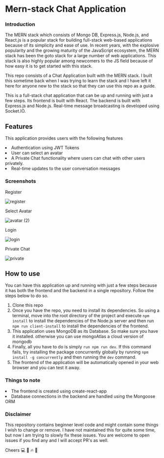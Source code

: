 <h1>Mern-stack Chat Application</h1>

<h3>Introduction</h3>

The MERN stack which consists of Mongo DB, Express.js, Node.js, and React.js is a popular stack for building full-stack web-based applications because of its simplicity and ease of use. In recent years, with the explosive popularity and the growing maturity of the JavaScript ecosystem, the MERN stack has been the goto stack for a large number of web applications. This stack is also highly popular among newcomers to the JS field because of how easy it is to get started with this stack.

This repo consists of a Chat Application built with the MERN stack. I built this sometime back when I was trying to learn the stack and I have left it here for anyone new to the stack so that they can use this repo as a guide.

This is a full-stack chat application that can be up and running with just a few steps. Its frontend is built with React. The backend is built with Express.js and Node.js. Real-time message broadcasting is developed using Socket.IO.

<h2>Features</h2>

This application provides users with the following features

<li>Authentication using JWT Tokens</li>
<li>User can select an avatar</li>
<li>A Private Chat functionality where users can chat with other users privately.</li>
<li>Real-time updates to the user conversation messages</li>


<h3>Screenshots</h3>

Register

![register](https://user-images.githubusercontent.com/84980055/166416887-0f2c2a21-77ec-4f55-b743-b01a3a4450d0.png)


Select Avatar

![avatar (2)](https://user-images.githubusercontent.com/84980055/166417182-9bfadb03-7177-4509-b5bd-b319664c3e68.png)


Login

![login](https://user-images.githubusercontent.com/84980055/166417030-35703d9f-cfef-478f-a170-da9497723151.png)


Private Chat

![private](https://user-images.githubusercontent.com/84980055/166417311-5f89187e-eb58-4e2e-8822-f395e4a97d5f.png)


<h2>How to use</h2>

You can have this application up and running with just a few steps because it has both the frontend and the backend in a single repository. Follow the steps below to do so.

<ol> 
<li>Clone this repo</li>
  <li>Once you have the repo, you need to install its dependencies. So using a terminal, move into the root directory of the project and execute <code>npm install</code> to install the dependencies of the Node.js server and then run <code>npm run client-install</code> to install the dependencies of the frontend.</li>
  <li>This application uses MongoDB as its Database. So make sure you have it installed. otherwise you can use mongoAtlas a cloud version of mongodb</li>
  <li>Finally, all you have to do is simply <code>run npm run dev</code>. If this command fails, try installing the package concurrently globally by running <code>npm install -g concurrently</code> and then running the <code>dev</code> command.</li>
  <li>The frontend of the application will be automatically opened in your web browser and you can test it away.</li>
</ol>

<h3>Things to note</h3>

<li>The frontend is created using create-react-app</li>
<li>Database connections in the backend are handled using the Mongoose ORM</li>

<h3>Disclaimer</h3>

This repository contains beginner level code and might contain some things I wish to change or remove. I have not maintained this for quite some time, but now I am trying to slowly fix these issues. You are welcome to open issues if you find any and I will accept PR's as well.


Cheers 💻 🍺 🔥 🙌








